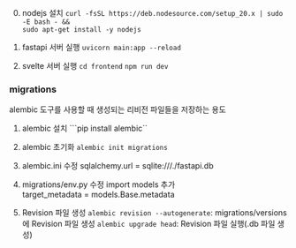 0. nodejs 설치
```curl -fsSL https://deb.nodesource.com/setup_20.x | sudo -E bash - &&```  
```sudo apt-get install -y nodejs```

1. fastapi 서버 실행
```uvicorn main:app --reload```  

2. svelte 서버 실행
```cd frontend```
```npm run dev```


### migrations
alembic 도구를 사용할 때 생성되는 리비전 파일들을 저장하는 용도 
1. alembic 설치
```pip install alembic``  

2. alembic 초기화
```alembic init migrations```  

3. alembic.ini 수정
sqlalchemy.url = sqlite:///./fastapi.db

4. migrations/env.py 수정
import models 추가  
target_metadata = models.Base.metadata

5. Revision 파일 생성
```alembic revision --autogenerate```: migrations/versions에 Revision 파일 생성
```alembic upgrade head```: Revision 파일 실행(.db 파일 생성)

